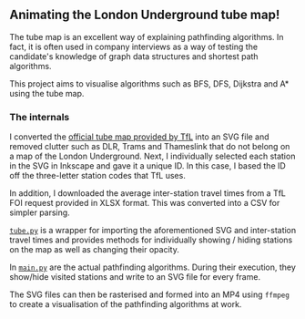 ## Animating the London Underground tube map!

The tube map is an excellent way of explaining pathfinding algorithms. In fact, it is often used in company interviews as a way of testing the candidate's knowledge of graph data structures and shortest path algorithms.

This project aims to visualise algorithms such as BFS, DFS, Dijkstra and A* using the tube map.

### The internals

I converted the [official tube map provided by TfL](https://content.tfl.gov.uk/standard-tube-map.pdf) into an SVG file and removed clutter such as DLR, Trams and Thameslink that do not belong on a map of the London Underground.
Next, I individually selected each station in the SVG in Inkscape and gave it a unique ID. In this case, I based the ID off the three-letter station codes that TfL uses.

In addition, I downloaded the average inter-station travel times from a TfL FOI request provided in XLSX format. This was converted into a CSV for simpler parsing.

[`tube.py`](https://github.com/ZeevoX/animated-london-tube/blob/main/tube.py) is a wrapper for importing the aforementioned SVG and inter-station travel times and provides methods for individually showing / hiding stations on the map as well as changing their opacity.

In [`main.py`](https://github.com/ZeevoX/animated-london-tube/blob/main/tube.py) are the actual pathfinding algorithms. During their execution, they show/hide visited stations and write to an SVG file for every frame.

The SVG files can then be rasterised and formed into an MP4 using `ffmpeg` to create a visualisation of the pathfinding algorithms at work.
